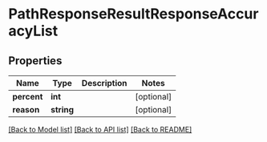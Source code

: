 # PathResponseResultResponseAccuracyList

## Properties
Name | Type | Description | Notes
------------ | ------------- | ------------- | -------------
**percent** | **int** |  | [optional] 
**reason** | **string** |  | [optional] 

[[Back to Model list]](../README.md#documentation-for-models) [[Back to API list]](../README.md#documentation-for-api-endpoints) [[Back to README]](../README.md)



